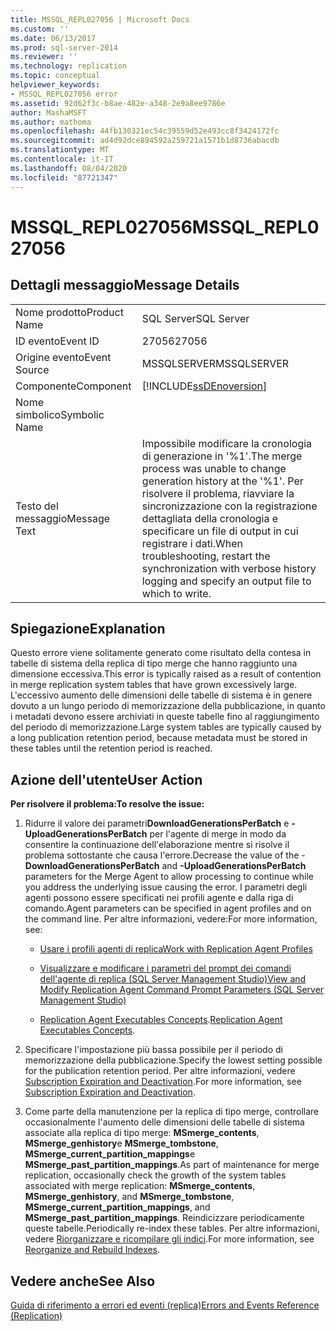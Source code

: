 ```yaml
---
title: MSSQL_REPL027056 | Microsoft Docs
ms.custom: ''
ms.date: 06/13/2017
ms.prod: sql-server-2014
ms.reviewer: ''
ms.technology: replication
ms.topic: conceptual
helpviewer_keywords:
- MSSQL_REPL027056 error
ms.assetid: 92d62f3c-b8ae-482e-a348-2e9a8ee9786e
author: MashaMSFT
ms.author: mathoma
ms.openlocfilehash: 44fb130321ec54c39559d52e493cc8f3424172fc
ms.sourcegitcommit: ad4d92dce894592a259721a1571b1d8736abacdb
ms.translationtype: MT
ms.contentlocale: it-IT
ms.lasthandoff: 08/04/2020
ms.locfileid: "87721347"
---
```

# <a name="mssql_repl027056"></a><span data-ttu-id="e6700-102">MSSQL_REPL027056</span><span class="sxs-lookup"><span data-stu-id="e6700-102">MSSQL_REPL027056</span></span>
    
## <a name="message-details"></a><span data-ttu-id="e6700-103">Dettagli messaggio</span><span class="sxs-lookup"><span data-stu-id="e6700-103">Message Details</span></span>  
  
|||  
|-|-|  
|<span data-ttu-id="e6700-104">Nome prodotto</span><span class="sxs-lookup"><span data-stu-id="e6700-104">Product Name</span></span>|<span data-ttu-id="e6700-105">SQL Server</span><span class="sxs-lookup"><span data-stu-id="e6700-105">SQL Server</span></span>|  
|<span data-ttu-id="e6700-106">ID evento</span><span class="sxs-lookup"><span data-stu-id="e6700-106">Event ID</span></span>|<span data-ttu-id="e6700-107">27056</span><span class="sxs-lookup"><span data-stu-id="e6700-107">27056</span></span>|  
|<span data-ttu-id="e6700-108">Origine evento</span><span class="sxs-lookup"><span data-stu-id="e6700-108">Event Source</span></span>|<span data-ttu-id="e6700-109">MSSQLSERVER</span><span class="sxs-lookup"><span data-stu-id="e6700-109">MSSQLSERVER</span></span>|  
|<span data-ttu-id="e6700-110">Componente</span><span class="sxs-lookup"><span data-stu-id="e6700-110">Component</span></span>|[!INCLUDE[ssDEnoversion](../../includes/ssdenoversion-md.md)]|  
|<span data-ttu-id="e6700-111">Nome simbolico</span><span class="sxs-lookup"><span data-stu-id="e6700-111">Symbolic Name</span></span>||  
|<span data-ttu-id="e6700-112">Testo del messaggio</span><span class="sxs-lookup"><span data-stu-id="e6700-112">Message Text</span></span>|<span data-ttu-id="e6700-113">Impossibile modificare la cronologia di generazione in '%1'.</span><span class="sxs-lookup"><span data-stu-id="e6700-113">The merge process was unable to change generation history at the '%1'.</span></span> <span data-ttu-id="e6700-114">Per risolvere il problema, riavviare la sincronizzazione con la registrazione dettagliata della cronologia e specificare un file di output in cui registrare i dati.</span><span class="sxs-lookup"><span data-stu-id="e6700-114">When troubleshooting, restart the synchronization with verbose history logging and specify an output file to which to write.</span></span>|  
  
## <a name="explanation"></a><span data-ttu-id="e6700-115">Spiegazione</span><span class="sxs-lookup"><span data-stu-id="e6700-115">Explanation</span></span>  
 <span data-ttu-id="e6700-116">Questo errore viene solitamente generato come risultato della contesa in tabelle di sistema della replica di tipo merge che hanno raggiunto una dimensione eccessiva.</span><span class="sxs-lookup"><span data-stu-id="e6700-116">This error is typically raised as a result of contention in merge replication system tables that have grown excessively large.</span></span> <span data-ttu-id="e6700-117">L'eccessivo aumento delle dimensioni delle tabelle di sistema è in genere dovuto a un lungo periodo di memorizzazione della pubblicazione, in quanto i metadati devono essere archiviati in queste tabelle fino al raggiungimento del periodo di memorizzazione.</span><span class="sxs-lookup"><span data-stu-id="e6700-117">Large system tables are typically caused by a long publication retention period, because metadata must be stored in these tables until the retention period is reached.</span></span>  
  
## <a name="user-action"></a><span data-ttu-id="e6700-118">Azione dell'utente</span><span class="sxs-lookup"><span data-stu-id="e6700-118">User Action</span></span>  
 <span data-ttu-id="e6700-119">**Per risolvere il problema:**</span><span class="sxs-lookup"><span data-stu-id="e6700-119">**To resolve the issue:**</span></span>  
  
1.  <span data-ttu-id="e6700-120">Ridurre il valore dei parametri**DownloadGenerationsPerBatch** e **-UploadGenerationsPerBatch** per l'agente di merge in modo da consentire la continuazione dell'elaborazione mentre si risolve il problema sottostante che causa l'errore.</span><span class="sxs-lookup"><span data-stu-id="e6700-120">Decrease the value of the -**DownloadGenerationsPerBatch** and **-UploadGenerationsPerBatch** parameters for the Merge Agent to allow processing to continue while you address the underlying issue causing the error.</span></span> <span data-ttu-id="e6700-121">I parametri degli agenti possono essere specificati nei profili agente e dalla riga di comando.</span><span class="sxs-lookup"><span data-stu-id="e6700-121">Agent parameters can be specified in agent profiles and on the command line.</span></span> <span data-ttu-id="e6700-122">Per altre informazioni, vedere:</span><span class="sxs-lookup"><span data-stu-id="e6700-122">For more information, see:</span></span>  
  
    -   [<span data-ttu-id="e6700-123">Usare i profili agenti di replica</span><span class="sxs-lookup"><span data-stu-id="e6700-123">Work with Replication Agent Profiles</span></span>](agents/replication-agent-profiles.md)  
  
    -   [<span data-ttu-id="e6700-124">Visualizzare e modificare i parametri del prompt dei comandi dell'agente di replica &#40;SQL Server Management Studio&#41;</span><span class="sxs-lookup"><span data-stu-id="e6700-124">View and Modify Replication Agent Command Prompt Parameters &#40;SQL Server Management Studio&#41;</span></span>](agents/view-and-modify-replication-agent-command-prompt-parameters.md)  
  
    -   <span data-ttu-id="e6700-125">[Replication Agent Executables Concepts](concepts/replication-agent-executables-concepts.md).</span><span class="sxs-lookup"><span data-stu-id="e6700-125">[Replication Agent Executables Concepts](concepts/replication-agent-executables-concepts.md).</span></span>  
  
2.  <span data-ttu-id="e6700-126">Specificare l'impostazione più bassa possibile per il periodo di memorizzazione della pubblicazione.</span><span class="sxs-lookup"><span data-stu-id="e6700-126">Specify the lowest setting possible for the publication retention period.</span></span> <span data-ttu-id="e6700-127">Per altre informazioni, vedere [Subscription Expiration and Deactivation](subscription-expiration-and-deactivation.md).</span><span class="sxs-lookup"><span data-stu-id="e6700-127">For more information, see [Subscription Expiration and Deactivation](subscription-expiration-and-deactivation.md).</span></span>  
  
3.  <span data-ttu-id="e6700-128">Come parte della manutenzione per la replica di tipo merge, controllare occasionalmente l'aumento delle dimensioni delle tabelle di sistema associate alla replica di tipo merge: **MSmerge_contents**, **MSmerge_genhistory**e **MSmerge_tombstone**, **MSmerge_current_partition_mappings**e **MSmerge_past_partition_mappings**.</span><span class="sxs-lookup"><span data-stu-id="e6700-128">As part of maintenance for merge replication, occasionally check the growth of the system tables associated with merge replication: **MSmerge_contents**, **MSmerge_genhistory**, and **MSmerge_tombstone**, **MSmerge_current_partition_mappings**, and **MSmerge_past_partition_mappings**.</span></span> <span data-ttu-id="e6700-129">Reindicizzare periodicamente queste tabelle.</span><span class="sxs-lookup"><span data-stu-id="e6700-129">Periodically re-index these tables.</span></span> <span data-ttu-id="e6700-130">Per altre informazioni, vedere [Riorganizzare e ricompilare gli indici](../indexes/indexes.md).</span><span class="sxs-lookup"><span data-stu-id="e6700-130">For more information, see [Reorganize and Rebuild Indexes](../indexes/indexes.md).</span></span>  
  
## <a name="see-also"></a><span data-ttu-id="e6700-131">Vedere anche</span><span class="sxs-lookup"><span data-stu-id="e6700-131">See Also</span></span>  
 [<span data-ttu-id="e6700-132">Guida di riferimento a errori ed eventi &#40;replica&#41;</span><span class="sxs-lookup"><span data-stu-id="e6700-132">Errors and Events Reference &#40;Replication&#41;</span></span>](errors-and-events-reference-replication.md)  
  
  
